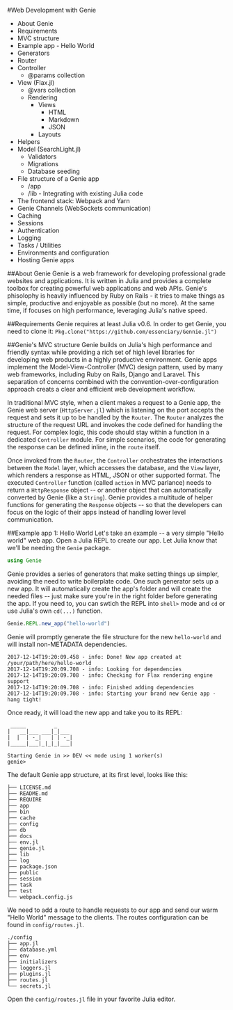 #Web Development with Genie

* About Genie
* Requirements
* MVC structure
* Example app - Hello World
* Generators
* Router
* Controller
  * @params collection
* View (Flax.jl)
  * @vars collection
  * Rendering
    * Views
      * HTML
      * Markdown
      * JSON
    * Layouts
* Helpers
* Model (SearchLight.jl)
  * Validators
  * Migrations
  * Database seeding
* File structure of a Genie app
  * /app
  * /lib - Integrating with existing Julia code
* The frontend stack: Webpack and Yarn
* Genie Channels (WebSockets communication)
* Caching
* Sessions
* Authentication
* Logging
* Tasks / Utilities
* Environments and configuration
* Hosting Genie apps

##About Genie
Genie is a web framework for developing professional grade websites and applications. It is written in Julia and provides a complete toolbox for creating powerful web applications and web APIs. Genie's phisolophy is heavily influenced by Ruby on Rails - it tries to make things as simple, productive and enjoyable as possible (but no more). At the same time, if focuses on high performance, leveraging Julia's native speed.

##Requirements
Genie requires at least Julia v0.6.
In order to get Genie, you need to clone it:
`Pkg.clone("https://github.com/essenciary/Gennie.jl")`

##Genie's MVC structure
Genie builds on Julia's high performance and friendly syntax while providing a rich set of high level libraries for developing web products in a highly productive environment. Genie apps implement the Model-View-Controller (MVC) design pattern, used by many web frameworks, including Ruby on Rails, Django and Laravel. This separation of concerns combined with the convention-over-configuration approach creats a clear and efficient web development workflow.

In traditional MVC style, when a client makes a request to a Genie app, the Genie web server (`HttpServer.jl`) which is listening on the port accepts the request and sets it up to be handled by the `Router`. The `Router` analyzes the structure of the request URL and invokes the code defined for handling the request. For complex logic, this code should stay within a function in a dedicated `Controller` module. For simple scenarios, the code for generating the response can be defined inline, in the `route` itself.

Once invoked from the `Router`, the `Controller` orchestrates the interactions between the `Model` layer, which accesses the database, and the `View` layer, which renders a response as HTML, JSON or other supported format. The executed `Controller` function (called `action` in MVC parlance) needs to return a `HttpResponse` object -- or another object that can automatically converted by Genie (like a `String`). Genie provides a multitude of helper functions for generating the `Response` objects -- so that the developers can focus on the logic of their apps instead of handling lower level communication.

##Example app 1: Hello World
Let's take an example -- a very simple "Hello world" web app. Open a Julia REPL to create our app. Let Julia know that we'll be needing the `Genie` package.
```julia
using Genie
```
Genie provides a series of generators that make setting things up simpler, avoiding the need to write boilerplate code. One such generator sets up a new app. It will automatically create the app's folder and will create the needed files -- just make sure you're in the right folder before generating the app. If you need to, you can swtich the REPL into `shell>` mode and `cd` or use Julia's own `cd(...)` function.
```julia
Genie.REPL.new_app("hello-world")
```
Genie will promptly generate the file structure for the new `hello-world` and will install non-METADATA dependencies.
```
2017-12-14T19:20:09.458 - info: Done! New app created at /your/path/here/hello-world
2017-12-14T19:20:09.708 - info: Looking for dependencies
2017-12-14T19:20:09.708 - info: Checking for Flax rendering engine support
2017-12-14T19:20:09.708 - info: Finished adding dependencies
2017-12-14T19:20:09.708 - info: Starting your brand new Genie app - hang tight!
```
Once ready, it will load the new app and take you to its REPL:
```
 _____         _
|   __|___ ___|_|___
|  |  | -_|   | | -_|
|_____|___|_|_|_|___|

Starting Genie in >> DEV << mode using 1 worker(s)
genie>
```
The default Genie app structure, at its first level, looks like this:
```
├── LICENSE.md
├── README.md
├── REQUIRE
├── app
├── bin
├── cache
├── config
├── db
├── docs
├── env.jl
├── genie.jl
├── lib
├── log
├── package.json
├── public
├── session
├── task
├── test
└── webpack.config.js
```
We need to add a route to handle requests to our app and send our warm "Hello World" message to the clients. The routes configuration can be found in `config/routes.jl`.
```
./config
├── app.jl
├── database.yml
├── env
├── initializers
├── loggers.jl
├── plugins.jl
├── routes.jl
└── secrets.jl
```
Open the `config/routes.jl` file in your favorite Julia editor.